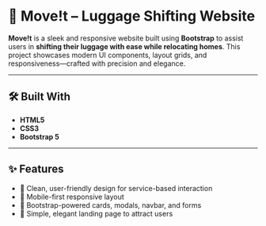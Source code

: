 # 🚚 Move!t – Luggage Shifting Website

**Move!t** is a sleek and responsive website built using **Bootstrap** to assist users in **shifting their luggage with ease while relocating homes**. This project showcases modern UI components, layout grids, and responsiveness—crafted with precision and elegance.

---

## 🛠️ Built With

- **HTML5**
- **CSS3**
- **Bootstrap 5**

---

## ✨ Features

- 🧳 Clean, user-friendly design for service-based interaction  
- 📱 Mobile-first responsive layout  
- 🎨 Bootstrap-powered cards, modals, navbar, and forms  
- 🎯 Simple, elegant landing page to attract users  
